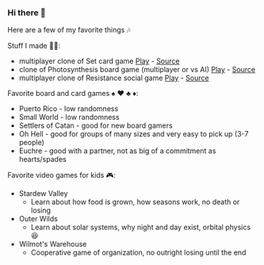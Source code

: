 ### Hi there 👋

Here are a few of my favorite things 🎶

Stuff I made 👨‍💻:
- multiplayer clone of Set card game [Play](https://set.jakecoffman.com) - [Source](https://github.com/jakecoffman/matchville)
- clone of Photosynthesis board game (multiplayer or vs AI) [Play](https://trees.jakecoffman.com) - [Source](https://github.com/jakecoffman/trees)
- multiplayer clone of Resistance social game [Play](https://resistance.jakecoffman.com) - [Source](https://github.com/jakecoffman/spyville)

Favorite board and card games ♠️ ♥️ ♣️ ♦️:
- Puerto Rico - low randomness
- Small World - low randomness
- Settlers of Catan - good for new board gamers
- Oh Hell - good for groups of many sizes and very easy to pick up (3-7 people)
- Euchre - good with a partner, not as big of a commitment as hearts/spades

Favorite video games for kids 🎮:
- Stardew Valley
  - Learn about how food is grown, how seasons work, no death or losing
- Outer Wilds
  - Learn about solar systems, why night and day exist, orbital physics 😆
- Wilmot's Warehouse
  - Cooperative game of organization, no outright losing until the end
